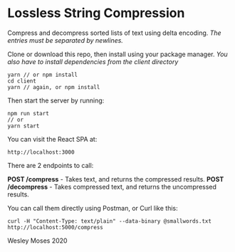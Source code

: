 # Lossless String Compression

Compress and decompress sorted lists of text using delta encoding. *The entries must be separated by newlines.*

Clone or download this repo, then install using your package manager.
*You also have to install dependencies from the client directory*
```json5
yarn // or npm install
cd client
yarn // again, or npm install
```

Then start the server by running:
```json5
npm run start
// or
yarn start
```

You can visit the React SPA at:
```
http://localhost:3000
```

There are 2 endpoints to call:

**POST /compress** - Takes text, and returns the compressed results.
**POST /decompress** - Takes compressed text, and returns the uncompressed results.

You can call them directly using Postman, or Curl like this:
```
curl -H "Content-Type: text/plain" --data-binary @smallwords.txt http://localhost:5000/compress
```

Wesley Moses 2020